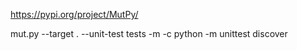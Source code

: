 https://pypi.org/project/MutPy/

mut.py --target . --unit-test tests -m -c
python -m unittest discover
